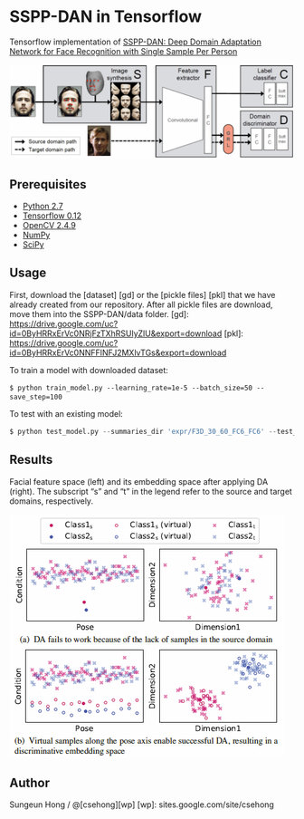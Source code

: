 SSPP-DAN in Tensorflow
====

Tensorflow implementation of [SSPP-DAN: Deep Domain Adaptation Network for Face Recognition with Single Sample Per Person](https://arxiv.org/abs/1702.04069)

![Alt text](./figure/overallflow.PNG)

Prerequisites
-------------
* [Python 2.7](https://www.python.org/downloads/)
* [Tensorflow 0.12](https://www.tensorflow.org/versions/r0.12/)
* [OpenCV 2.4.9](http://opencv.org/releases.html)
* [NumPy](http://www.numpy.org/)
* [SciPy](https://www.scipy.org/install.html)

Usage
-------------

First, download the [dataset] [gd] or the [pickle files] [pkl] that we have already created from our repository. After all pickle files are download, move them into the SSPP-DAN/data folder.
[gd]: https://drive.google.com/uc?id=0ByHRRxErVc0NRjFzTXhRSUlyZlU&export=download
[pkl]: https://drive.google.com/uc?id=0ByHRRxErVc0NNFFINFJ2MXlvTGs&export=download

To train a model with downloaded dataset:
```
$ python train_model.py --learning_rate=1e-5 --batch_size=50 --save_step=100
```

To test with an existing model:
```python
$ python test_model.py --summaries_dir 'expr/F3D_30_60_FC6_FC6' --test_batch_size=50
```

Results
-------------
Facial feature space (left) and its embedding space after applying DA (right). The subscript “s” and “t” in the
legend refer to the source and target domains, respectively.

![Alt text](./figure/DAN.PNG)




Author
------------
Sungeun Hong / @[csehong][wp]
[wp]: sites.google.com/site/csehong


